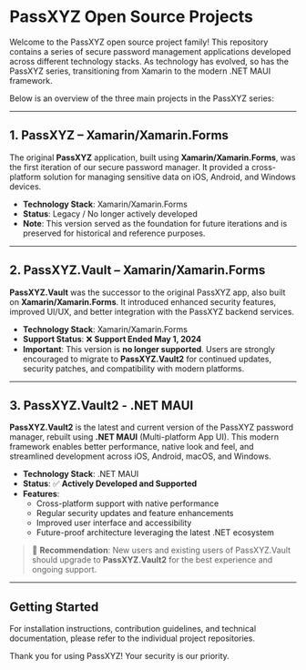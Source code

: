 # PassXYZ Open Source Projects

Welcome to the PassXYZ open source project family! This repository contains a series of secure password management applications developed across different technology stacks. As technology has evolved, so has the PassXYZ series, transitioning from Xamarin to the modern .NET MAUI framework.

Below is an overview of the three main projects in the PassXYZ series:

---

## 1. PassXYZ – Xamarin/Xamarin.Forms

The original **PassXYZ** application, built using **Xamarin/Xamarin.Forms**, was the first iteration of our secure password manager. It provided a cross-platform solution for managing sensitive data on iOS, Android, and Windows devices.

- **Technology Stack**: Xamarin/Xamarin.Forms
- **Status**: Legacy / No longer actively developed
- **Note**: This version served as the foundation for future iterations and is preserved for historical and reference purposes.

---

## 2. PassXYZ.Vault – Xamarin/Xamarin.Forms

**PassXYZ.Vault** was the successor to the original PassXYZ app, also built on **Xamarin/Xamarin.Forms**. It introduced enhanced security features, improved UI/UX, and better integration with the PassXYZ backend services.

- **Technology Stack**: Xamarin/Xamarin.Forms
- **Support Status**: ❌ **Support Ended May 1, 2024**
- **Important**: This version is **no longer supported**. Users are strongly encouraged to migrate to **PassXYZ.Vault2** for continued updates, security patches, and compatibility with modern platforms.

---

## 3. PassXYZ.Vault2 - .NET MAUI

**PassXYZ.Vault2** is the latest and current version of the PassXYZ password manager, rebuilt using **.NET MAUI** (Multi-platform App UI). This modern framework enables better performance, native look and feel, and streamlined development across iOS, Android, macOS, and Windows.

- **Technology Stack**: .NET MAUI
- **Status**: ✅ **Actively Developed and Supported**
- **Features**:
  - Cross-platform support with native performance
  - Regular security updates and feature enhancements
  - Improved user interface and accessibility
  - Future-proof architecture leveraging the latest .NET ecosystem

> 🔔 **Recommendation**: New users and existing users of PassXYZ.Vault should upgrade to **PassXYZ.Vault2** for the best experience and ongoing support.

---

## Getting Started

For installation instructions, contribution guidelines, and technical documentation, please refer to the individual project repositories.

Thank you for using PassXYZ! Your security is our priority.
